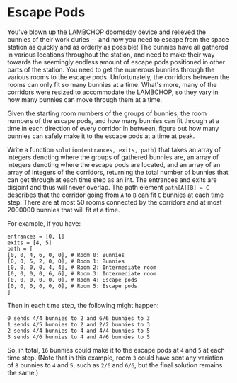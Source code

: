 Escape Pods
===========
You've blown up the LAMBCHOP doomsday device and relieved the bunnies of their work duries -- and now you need to escape from the space station as quickly and as orderly as possible! The bunnies have all gathered in various locations throughout the station, and need to make their way towards the seemingly endless amount of escape pods positioned in other parts of the station. You need to get the numerous bunnies through the various rooms to the escape pods. Unfortunately, the corridors between the rooms can only fit so many bunnies at a time. What's more, many of the corridors were resized to accommodate the LAMBCHOP, so they vary in how many bunnies can move through them at a time.

Given the starting room numbers of the groups of bunnies, the room numbers of the escape pods, and how many bunnies can fit through at a time in each direction of every corridor in between, figure out how many bunnies can safely make it to the escape pods at a time at peak.

Write a function `solution(entrances, exits, path)` that takes an array of integers denoting where the groups of gathered bunnies are, an array of integers denoting where the escape pods are located, and an array of an array of integers of the corridors, returning the total number of bunnies that can get through at each time step as an int. The entrances and exits are disjoint and thus will never overlap. The path element `path[A][B] = C` describes that the corridor going from `A` to `B` can fit `C` bunnies at each time step. There are at most 50 rooms connected by the corridors and at most 2000000 bunnies that will fit at a time.

For example, if you have:
```
entrances = [0, 1]
exits = [4, 5]
path = [
[0, 0, 4, 6, 0, 0], # Room 0: Bunnies
[0, 0, 5, 2, 0, 0], # Room 1: Bunnies
[0, 0, 0, 0, 4, 4], # Room 2: Intermediate room
[0, 0, 0, 0, 6, 6], # Room 3: Intermediate room
[0, 0, 0, 0, 0, 0], # Room 4: Escape pods
[0, 0, 0, 0, 0, 0], # Room 5: Escape pods
]
```

Then in each time step, the following might happen:
```
0 sends 4/4 bunnies to 2 and 6/6 bunnies to 3
1 sends 4/5 bunnies to 2 and 2/2 bunnies to 3
2 sends 4/4 bunnies to 4 and 4/4 bunnies to 5
3 sends 4/6 bunnies to 4 and 4/6 bunnies to 5
```

So, in total, `16` bunnies could make it to the escape pods at `4` and `5` at each time step. (Note that in this example, room `3` could have sent any variation of `8` bunnies to `4` and `5`, such as `2/6` and `6/6`, but the final solution remains the same.)